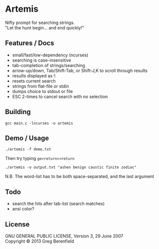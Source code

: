 # Artemis

Nifty prompt for searching strings.  
"Let the hunt begin... and end quickly!"

## Features / Docs

* small/fast/low-dependency (ncurses)
* searching is case-insensitive
* tab-completion of strings/searching
* arrow-up/down, Tab/Shift-Tab, or Shift-J,K to scroll through results
* results displayed as !: <chosen strings>
* <space> resets current search
* strings from flat-file or stdin
* dumps choice to stdout or file
* ESC 2-times to cancel search with no selection

## Building

    gcc main.c -lncurses -o artemis

## Demo / Usage

    ./artemis -f demo.txt
Then try typing `ge<return><return`

    ./artemis -o output.txt "ashen benign caustic finite zodiac"
N.B. The word-list has to be both space-separated, and the last argument

## Todo

* search the hits after tab-list (search matches)
* ansi color?

## License

GNU GENERAL PUBLIC LICENSE, Version 3, 29 June 2007  
Copyright © 2013 Greg Berenfield

